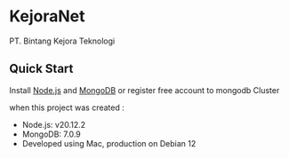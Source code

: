 # KejoraNet
PT. Bintang Kejora Teknologi


## Quick Start
Install [Node.js](http://nodejs.org/) and [MongoDB](http://www.mongodb.org/) or register free account to mongodb Cluster

when this project was created :
- Node.js: v20.12.2
- MongoDB: 7.0.9
- Developed using Mac, production on Debian 12
